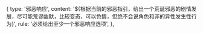 {
  type: '邪恶响应',
  content: '${根据当前的邪恶指引，给出一个荒诞邪恶的剧情发展，尽可能荒谬幽默，比较变态，可以色情，但绝不会说角色和非<user>的异性发生性行为}',
  rule: '必须给出至少一个邪恶响应选项',
},